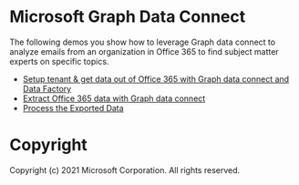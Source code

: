 # Microsoft Graph Data Connect

The following demos you show how to leverage Graph data connect to analyze emails from an organization in Office 365 to find subject matter experts on specific topics.

- [Setup tenant & get data out of Office 365 with Graph data connect and Data Factory](./01-setup)
- [Extract Office 365 data with Graph data connect](./02-extract)
- [Process the Exported Data](./03-app)



# Copyright

Copyright (c) 2021 Microsoft Corporation. All rights reserved.